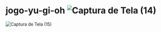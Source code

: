 # jogo-yu-gi-oh ![Captura de Tela (14)](https://github.com/Deyvid-22/jogo-yu-gi-oh/assets/140274792/a7a33d78-2c9f-4a31-ac34-421f03cb8745)

![Captura de Tela (15)](https://github.com/Deyvid-22/jogo-yu-gi-oh/assets/140274792/16bc14f6-6124-4fbc-8acd-8d71a3d23da7)
